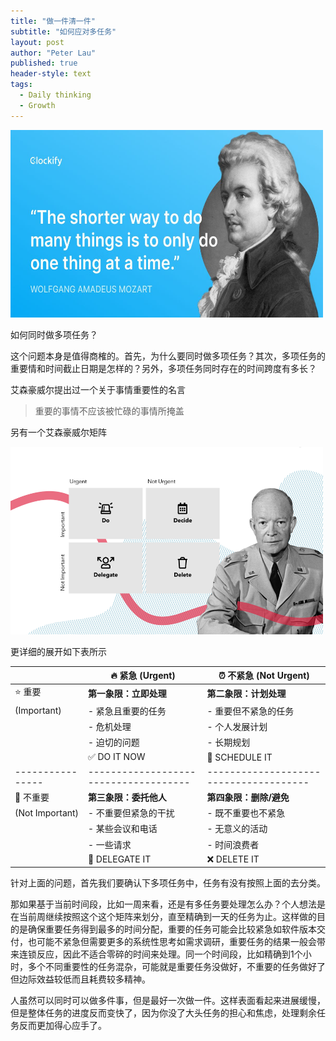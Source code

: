 ```yaml
---
title: "做一件清一件"
subtitle: "如何应对多任务"
layout: post
author: "Peter Lau"
published: true
header-style: text
tags:
  - Daily thinking
  - Growth
---
```


<div>
  <img class="One at a time" src="/img/growth/Mozzart.jpg" width="500" height="300" alt="One at a time">
</div>


如何同时做多项任务？

这个问题本身是值得商榷的。首先，为什么要同时做多项任务？其次，多项任务的重要情和时间截止日期是怎样的？另外，多项任务同时存在的时间跨度有多长？

艾森豪威尔提出过一个关于事情重要性的名言

>重要的事情不应该被忙碌的事情所掩盖

另有一个艾森豪威尔矩阵

<div>
  <img class="shadow" src="/img/growth/SpicaBlog_The-Eisenhower-matrix.png" width="500" height="300" alt="The-Eisenhower-matrix">
</div>

更详细的展开如下表所示

|                | 🔥 紧急 (Urgent)                     | ⏰ 不紧急 (Not Urgent)                |
|----------------|-------------------------------------|--------------------------------------|
| ⭐ 重要        | **第一象限：立即处理**              | **第二象限：计划处理**               |
| (Important)    | - 紧急且重要的任务                  | - 重要但不紧急的任务                 |
|                | - 危机处理                          | - 个人发展计划                       |
|                | - 迫切的问题                        | - 长期规划                           |
|                | ✅ DO IT NOW                        | 📅 SCHEDULE IT                       |
|----------------|-------------------------------------|--------------------------------------|
| 📌 不重要      | **第三象限：委托他人**              | **第四象限：删除/避免**              |
| (Not Important)| - 不重要但紧急的干扰                | - 既不重要也不紧急                   |
|                | - 某些会议和电话                    | - 无意义的活动                       |
|                | - 一些请求                          | - 时间浪费者                         |
|                | 👥 DELEGATE IT                      | ❌ DELETE IT                         |


针对上面的问题，首先我们要确认下多项任务中，任务有没有按照上面的去分类。

那如果基于当前时间段，比如一周来看，还是有多任务要处理怎么办？个人想法是在当前周继续按照这个这个矩阵来划分，直至精确到一天的任务为止。这样做的目的是确保重要任务得到最多的时间分配，重要的任务可能会比较紧急如软件版本交付，也可能不紧急但需要更多的系统性思考如需求调研，重要任务的结果一般会带来连锁反应，因此不适合零碎的时间来处理。同一个时间段，比如精确到1个小时，多个不同重要性的任务混杂，可能就是重要任务没做好，不重要的任务做好了但边际效益较低而且耗费较多精神。

人虽然可以同时可以做多件事，但是最好一次做一件。这样表面看起来进展缓慢，但是整体任务的进度反而变快了，因为你没了大头任务的担心和焦虑，处理剩余任务反而更加得心应手了。

